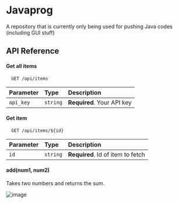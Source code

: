 # Javaprog
A repository that is currently only being used for pushing Java codes (including GUI stuff)


## API Reference

#### Get all items

```http
  GET /api/items
```

| Parameter | Type     | Description                |
| :-------- | :------- | :------------------------- |
| `api_key` | `string` | **Required**. Your API key |

#### Get item

```http
  GET /api/items/${id}
```

| Parameter | Type     | Description                       |
| :-------- | :------- | :-------------------------------- |
| `id`      | `string` | **Required**. Id of item to fetch |

#### add(num1, num2)

Takes two numbers and returns the sum.

![image](https://github.com/user-attachments/assets/b2ce6d36-9d69-48e7-baa1-d9e9d3a2e1a5)
